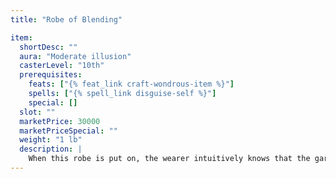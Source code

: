 ```yaml
---
title: "Robe of Blending"

item:
  shortDesc: ""
  aura: "Moderate illusion"
  casterLevel: "10th"
  prerequisites:
    feats: ["{% feat_link craft-wondrous-item %}"]
    spells: ["{% spell_link disguise-self %}"]
    special: []
  slot: ""
  marketPrice: 30000
  marketPriceSpecial: ""
  weight: "1 lb"
  description: |
    When this robe is put on, the wearer intuitively knows that the garment has very special properties. A _robe of blending_ enables its wearer to appear to be part of his surroundings. This allows him a +10 competence bonus on _hide_ checks. The wearer can adopt the appearance of another creature, as with the {% spell_link disguise-self %} spell, at will. All creatures acquainted with and friendly to the wearer see him normally.
---
```

